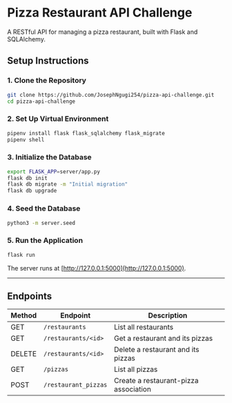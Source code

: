# Pizza Restaurant API Challenge

A RESTful API for managing a pizza restaurant, built with Flask and SQLAlchemy.

## Setup Instructions

### 1. Clone the Repository

```bash
git clone https://github.com/JosephNgugi254/pizza-api-challenge.git
cd pizza-api-challenge
```

### 2. Set Up Virtual Environment

```bash
pipenv install flask flask_sqlalchemy flask_migrate
pipenv shell
```

### 3. Initialize the Database

```bash
export FLASK_APP=server/app.py
flask db init
flask db migrate -m "Initial migration"
flask db upgrade
```

### 4. Seed the Database

```bash
python3 -m server.seed
```

### 5. Run the Application

```bash
flask run
```

The server runs at [http://127.0.0.1:5000](http://127.0.0.1:5000).

---

## Endpoints

| Method | Endpoint                  | Description                        |
|--------|---------------------------|------------------------------------|
| GET    | `/restaurants`            | List all restaurants               |
| GET    | `/restaurants/<id>`       | Get a restaurant and its pizzas    |
| DELETE | `/restaurants/<id>`       | Delete a restaurant and its pizzas |
| GET    | `/pizzas`                 | List all pizzas                    |
| POST   | `/restaurant_pizzas`      | Create a restaurant-pizza association |

